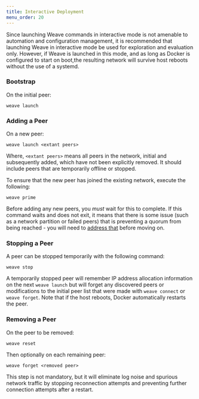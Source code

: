 ```yaml
---
title: Interactive Deployment
menu_order: 20
---
```

Since launching Weave commands in interactive mode is not amenable to automation and
configuration management, it is recommended that launching Weave in interactive 
mode be used for exploration and evaluation only. However, if Weave is launched in 
this mode, and as long as Docker is configured to start on boot,the resulting 
network will survive host reboots without the use of a systemd.

### Bootstrap

On the initial peer:

    weave launch

### Adding a Peer

On a new peer:

    weave launch <extant peers>

Where, `<extant peers>` means all peers in the network, initial and
subsequently added, which have not been explicitly removed. It should
include peers that are temporarily offline or stopped.

To ensure that the new peer has joined the existing network, 
execute the following:

    weave prime

Before adding any new peers, you _must_ wait for this to complete. 
If this command waits and does not exit, it means that there is some
issue (such as a network partition or failed peers) that is preventing
a quorum from being reached - you will need to [address
that](/site/troubleshooting.md) before moving on.

### Stopping a Peer

A peer can be stopped temporarily with the following command:

    weave stop

A temporarily stopped peer will remember IP address allocation information on the
next `weave launch` but will forget any discovered peers or
modifications to the initial peer list that were made with `weave
connect` or `weave forget`. Note that if the host reboots, Docker
automatically restarts the peer.

### Removing a Peer

On the peer to be removed:

    weave reset

Then optionally on each remaining peer:

    weave forget <removed peer>

This step is not mandatory, but it will eliminate log noise and
spurious network traffic by stopping reconnection attempts and
preventing further connection attempts after a restart.
